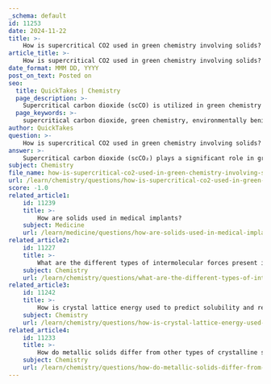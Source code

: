 ```yaml
---
_schema: default
id: 11253
date: 2024-11-22
title: >-
    How is supercritical CO2 used in green chemistry involving solids?
article_title: >-
    How is supercritical CO2 used in green chemistry involving solids?
date_format: MMM DD, YYYY
post_on_text: Posted on
seo:
  title: QuickTakes | Chemistry
  page_description: >-
    Supercritical carbon dioxide (scCO) is utilized in green chemistry for processes involving solids, serving as an eco-friendly solvent and enabling efficient extraction, synthesis, and material fabrication, while also aiding in environmental remediation efforts.
  page_keywords: >-
    supercritical carbon dioxide, green chemistry, environmentally benign solvent, extraction, synthesis, material fabrication, chemical processing, industry applications, remediation, recycling
author: QuickTakes
question: >-
    How is supercritical CO2 used in green chemistry involving solids?
answer: >-
    Supercritical carbon dioxide (scCO₂) plays a significant role in green chemistry, particularly in processes involving solids. Its unique properties make it an attractive alternative to traditional organic solvents, which are often volatile and hazardous. Here are some key points regarding the use of scCO₂ in green chemistry involving solids:\n\n1. **Environmentally Benign Solvent**: scCO₂ is considered a green solvent due to its non-toxic nature and ability to minimize environmental impact. It can replace volatile organic compounds (VOCs) in various chemical processes, aligning with the goals of green chemistry to reduce hazardous waste and improve sustainability.\n\n2. **Extraction and Synthesis**: The scCO₂ extraction method has gained popularity for its effectiveness in extracting valuable compounds from solid materials, such as plant extracts in the food and pharmaceutical industries. This method allows for the selective extraction of desired components without the use of harmful solvents.\n\n3. **Material Fabrication**: scCO₂ is utilized in the fabrication of various materials, including 2D amorphous and crystalline structures. Its high diffusivity and ability to penetrate solids enable the creation of nanostructures, nanoparticles, and aerogels, which have diverse applications in technology and materials science.\n\n4. **Chemical Processing**: The use of scCO₂ in chemical processing allows for the synthesis of materials under mild conditions, reducing energy consumption and improving efficiency. This is particularly beneficial in the production of inorganic materials and composites, where scCO₂ can assist in achieving desired properties and structures.\n\n5. **Applications in Industry**: scCO₂ has been successfully applied in industrial processes such as dry cleaning and the synthesis of fluoropolymers. Its ability to act as a solvent in these applications demonstrates its versatility and effectiveness in replacing traditional solvents.\n\n6. **Remediation and Recycling**: scCO₂ is also being explored for its potential in environmental remediation, such as the extraction of toxic metals from solid waste and the reprocessing of spent nuclear fuel. This highlights its role in addressing environmental challenges associated with solid waste management.\n\nIn summary, supercritical carbon dioxide serves as a powerful tool in green chemistry, particularly in processes involving solids. Its environmentally friendly characteristics, combined with its effectiveness in extraction, synthesis, and material fabrication, make it a valuable asset in the pursuit of sustainable chemical practices.
subject: Chemistry
file_name: how-is-supercritical-co2-used-in-green-chemistry-involving-solids.md
url: /learn/chemistry/questions/how-is-supercritical-co2-used-in-green-chemistry-involving-solids
score: -1.0
related_article1:
    id: 11239
    title: >-
        How are solids used in medical implants?
    subject: Medicine
    url: /learn/medicine/questions/how-are-solids-used-in-medical-implants
related_article2:
    id: 11227
    title: >-
        What are the different types of intermolecular forces present in solids?
    subject: Chemistry
    url: /learn/chemistry/questions/what-are-the-different-types-of-intermolecular-forces-present-in-solids
related_article3:
    id: 11242
    title: >-
        How is crystal lattice energy used to predict solubility and reactivity?
    subject: Chemistry
    url: /learn/chemistry/questions/how-is-crystal-lattice-energy-used-to-predict-solubility-and-reactivity
related_article4:
    id: 11233
    title: >-
        How do metallic solids differ from other types of crystalline solids?
    subject: Chemistry
    url: /learn/chemistry/questions/how-do-metallic-solids-differ-from-other-types-of-crystalline-solids
---
```


&nbsp;